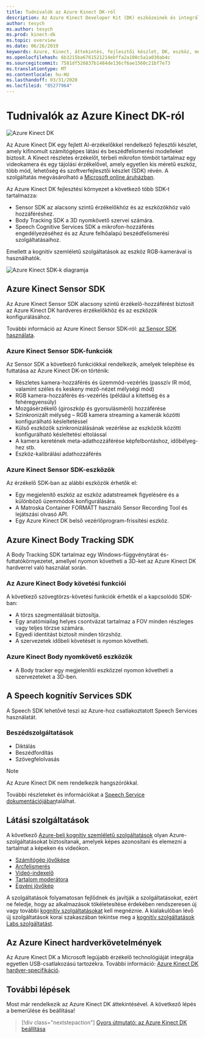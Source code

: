 ```yaml
---
title: Tudnivalók az Azure Kinect DK-ról
description: Az Azure Kinect Developer Kit (DK) eszközeinek és integrált szolgáltatásainak áttekintése.
author: tesych
ms.author: tesych
ms.prod: kinect-dk
ms.topic: overview
ms.date: 06/26/2019
keywords: Azure, Kinect, áttekintés, fejlesztői készlet, DK, eszköz, mélység, Body Tracking, beszédfelismerés, kognitív szolgáltatások, SDK-k, SDK, belső vezérlőprogram
ms.openlocfilehash: 6b3215ba6761521214ebffa2a100c5a1a030ab4c
ms.sourcegitcommit: 7581df526837b1484de136cf6ae1560c21bf7e73
ms.translationtype: MT
ms.contentlocale: hu-HU
ms.lasthandoff: 03/31/2020
ms.locfileid: "85277964"
---
```

# <a name="about-azure-kinect-dk"></a>Tudnivalók az Azure Kinect DK-ról

 ![Azure Kinect DK](./media/index/device-image.jpg)

Az Azure Kinect DK egy fejlett AI-érzékelőkkel rendelkező fejlesztői készlet, amely kifinomult számítógépes látási és beszédfelismerési modelleket biztosít.  A Kinect részletes érzékelőt, térbeli mikrofon tömböt tartalmaz egy videokamera és egy tájolási érzékelővel, amely egyetlen kis méretű eszköz, több mód, lehetőség és szoftverfejlesztői készlet (SDK) révén. A szolgáltatás megvásárolható a [Microsoft online áruházban](https://www.microsoft.com/p/azure-kinect-dk/8pp5vxmd9nhq).

Az Azure Kinect DK fejlesztési környezet a következő több SDK-t tartalmazza:

- Sensor SDK az alacsony szintű érzékelőkhöz és az eszközökhöz való hozzáféréshez.
- Body Tracking SDK a 3D nyomkövető szervei számára.
- Speech Cognitive Services SDK a mikrofon-hozzáférés engedélyezéséhez és az Azure felhőalapú beszédfelismerési szolgáltatásaihoz.

Emellett a kognitív szemléletű szolgáltatások az eszköz RGB-kamerával is használhatók.

   ![Azure Kinect SDK-k diagramja](./media/quickstarts/sdk-diagram.jpg)

## <a name="azure-kinect-sensor-sdk"></a>Azure Kinect Sensor SDK

Az Azure Kinect Sensor SDK alacsony szintű érzékelő-hozzáférést biztosít az Azure Kinect DK hardveres érzékelőkhöz és az eszközök konfigurálásához.

További információ az Azure Kinect Sensor SDK-ról: [az Sensor SDK használata](about-sensor-sdk.md).

### <a name="azure-kinect-sensor-sdk-features"></a>Azure Kinect Sensor SDK-funkciók

Az Sensor SDK a következő funkciókkal rendelkezik, amelyek telepítése és futtatása az Azure Kinect DK-on történik:

- Részletes kamera-hozzáférés és üzemmód-vezérlés (passzív IR mód, valamint széles és keskeny mező-nézet mélységi mód) 
- RGB kamera-hozzáférés és-vezérlés (például a kitettség és a fehéregyensúly) 
- Mozgásérzékelő (giroszkóp és gyorsulásmérő) hozzáférése 
- Szinkronizált mélység – RGB kamera streaming a kamerák közötti konfigurálható késleltetéssel 
- Külső eszközök szinkronizálásának vezérlése az eszközök közötti konfigurálható késleltetési eltolással 
- A kamera keretének meta-adathozzáférése képfelbontáshoz, időbélyeg-hez stb. 
- Eszköz-kalibrálási adathozzáférés 

### <a name="azure-kinect-sensor-sdk-tools"></a>Azure Kinect Sensor SDK-eszközök

Az érzékelő SDK-ban az alábbi eszközök érhetők el:

- Egy megjelenítő eszköz az eszköz adatstreamek figyelésére és a különböző üzemmódok konfigurálására.
- A Matroska Container FORMATT használó Sensor Recording Tool és lejátszási olvasó API.
- Egy Azure Kinect DK belső vezérlőprogram-frissítési eszköz.

## <a name="azure-kinect-body-tracking-sdk"></a>Azure Kinect Body Tracking SDK

A Body Tracking SDK tartalmaz egy Windows-függvénytárat és-futtatókörnyezetet, amellyel nyomon követheti a 3D-ket az Azure Kinect DK hardverrel való használat során.

### <a name="azure-kinect-body-tracking-features"></a>Az Azure Kinect Body követési funkciói

A következő szövegtörzs-követési funkciók érhetők el a kapcsolódó SDK-ban:

- A törzs szegmentálását biztosítja.
- Egy anatómiailag helyes csontvázat tartalmaz a FOV minden részleges vagy teljes törzse számára.
- Egyedi identitást biztosít minden törzshöz.
- A szervezetek időbeli követését is nyomon követheti.

### <a name="azure-kinect-body-tracking-tools"></a>Azure Kinect Body nyomkövető eszközök

- A Body tracker egy megjelenítői eszközzel nyomon követheti a szervezeteket a 3D-ben.

## <a name="speech-cognitive-services-sdk"></a>A Speech kognitív Services SDK

A Speech SDK lehetővé teszi az Azure-hoz csatlakoztatott Speech Services használatát.

### <a name="speech-services"></a>Beszédszolgáltatások

- Diktálás
- Beszédfordítás
- Szövegfelolvasás

>[!NOTE]
>Az Azure Kinect DK nem rendelkezik hangszórókkal.

További részleteket és információkat a [Speech Service dokumentációjában](https://docs.microsoft.com/azure/cognitive-services/speech-service/)találhat.

## <a name="vision-services"></a>Látási szolgáltatások

A következő [Azure-beli kognitív szemléletű szolgáltatások](https://azure.microsoft.com/services/cognitive-services/directory/vision/) olyan Azure-szolgáltatásokat biztosítanak, amelyek képes azonosítani és elemezni a tartalmat a képeken és videókon.

- [Számítógép jövőképe](https://azure.microsoft.com/services/cognitive-services/computer-vision/)
- [Arcfelismerés](https://azure.microsoft.com/services/cognitive-services/face/)
- [Videó-indexelő](https://azure.microsoft.com/services/media-services/video-indexer/)
- [Tartalom moderátora](https://azure.microsoft.com/services/cognitive-services/content-moderator/)
- [Egyéni jövőkép](https://azure.microsoft.com/services/cognitive-services/custom-vision-service/)

A szolgáltatások folyamatosan fejlődnek és javítják a szolgáltatásokat, ezért ne feledje, hogy az alkalmazások tökéletesítése érdekében rendszeresen új vagy további [kognitív szolgáltatásokat](https://azure.microsoft.com/services/cognitive-services/) kell megnéznie. A kialakulóban lévő új szolgáltatások korai szakaszában tekintse meg a [kognitív szolgáltatások Labs szolgáltatást](https://labs.cognitive.microsoft.com/).

## <a name="azure-kinect-hardware-requirements"></a>Az Azure Kinect hardverkövetelmények

Az Azure Kinect DK a Microsoft legújabb érzékelő technológiáját integrálja egyetlen USB-csatlakozású tartozékra. További információ: [Azure Kinect DK hardver-specifikáció](hardware-specification.md).

## <a name="next-steps"></a>További lépések

Most már rendelkezik az Azure Kinect DK áttekintésével. A következő lépés a bemerülése és beállítása!

> [!div class="nextstepaction"]
>[Gyors útmutató: az Azure Kinect DK beállítása](set-up-azure-kinect-dk.md)

